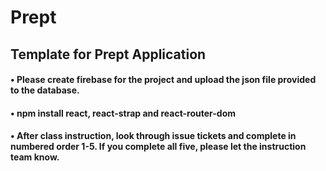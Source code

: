 # Prept

## Template for Prept Application

#### • Please create firebase for the project and upload the json file provided to the database. 

#### • npm install react, react-strap and react-router-dom

#### • After class instruction, look through issue tickets and complete in numbered order 1-5. If you complete all five, please let the instruction team know.
